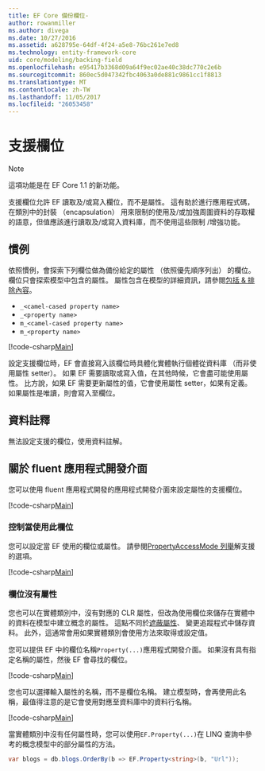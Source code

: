 ```yaml
---
title: EF Core 備份欄位-
author: rowanmiller
ms.author: divega
ms.date: 10/27/2016
ms.assetid: a628795e-64df-4f24-a5e8-76bc261e7ed8
ms.technology: entity-framework-core
uid: core/modeling/backing-field
ms.openlocfilehash: e95417b3368d09a64f9ec02ae40c38dc770c2e6b
ms.sourcegitcommit: 860ec5d047342fbc4063a0de881c9861cc1f8813
ms.translationtype: MT
ms.contentlocale: zh-TW
ms.lasthandoff: 11/05/2017
ms.locfileid: "26053458"
---
```

# <a name="backing-fields"></a>支援欄位

> [!NOTE]  
> 這項功能是在 EF Core 1.1 的新功能。

支援欄位允許 EF 讀取及/或寫入欄位，而不是屬性。 這有助於進行應用程式碼，在類別中的封裝 （encapsulation） 用來限制的使用及/或加強周圍資料的存取權的語意，但值應該進行讀取及/或寫入資料庫，而不使用這些限制 /增強功能。

## <a name="conventions"></a>慣例

依照慣例，會探索下列欄位做為備份給定的屬性 （依照優先順序列出） 的欄位。 欄位只會探索模型中包含的屬性。 屬性包含在模型的詳細資訊，請參閱[包括 & 排除內容](included-properties.md)。

* `_<camel-cased property name>`
* `_<property name>`
* `m_<camel-cased property name>`
* `m_<property name>`

[!code-csharp[Main](../../../samples/core/Modeling/Conventions/Samples/BackingField.cs#Sample)]

設定支援欄位時，EF 會直接寫入該欄位時具體化實體執行個體從資料庫 （而非使用屬性 setter）。 如果 EF 需要讀取或寫入值，在其他時候，它會盡可能使用屬性。 比方說，如果 EF 需要更新屬性的值，它會使用屬性 setter，如果有定義。 如果屬性是唯讀，則會寫入至欄位。

## <a name="data-annotations"></a>資料註釋

無法設定支援的欄位，使用資料註解。

## <a name="fluent-api"></a>關於 fluent 應用程式開發介面

您可以使用 fluent 應用程式開發的應用程式開發介面來設定屬性的支援欄位。

[!code-csharp[Main](../../../samples/core/Modeling/FluentAPI/Samples/BackingField.cs#Sample)]

### <a name="controlling-when-the-field-is-used"></a>控制當使用此欄位

您可以設定當 EF 使用的欄位或屬性。 請參閱[PropertyAccessMode 列舉](https://docs.microsoft.com/dotnet/api/microsoft.entityframeworkcore.propertyaccessmode)解支援的選項。

[!code-csharp[Main](../../../samples/core/Modeling/FluentAPI/Samples/BackingFieldAccessMode.cs#Sample)]

### <a name="fields-without-a-property"></a>欄位沒有屬性

您也可以在實體類別中，沒有對應的 CLR 屬性，但改為使用欄位來儲存在實體中的資料在模型中建立概念的屬性。 這點不同於[遮蔽屬性](shadow-properties.md)、 變更追蹤程式中儲存資料。 此外，這通常會用如果實體類別會使用方法來取得或設定值。

您可以提供 EF 中的欄位名稱`Property(...)`應用程式開發介面。 如果沒有具有指定名稱的屬性，然後 EF 會尋找的欄位。

[!code-csharp[Main](../../../samples/core/Modeling/FluentAPI/Samples/BackingFieldNoProperty.cs#Sample)]

您也可以選擇輸入屬性的名稱，而不是欄位名稱。 建立模型時，會再使用此名稱，最值得注意的是它會使用對應至資料庫中的資料行名稱。

[!code-csharp[Main](../../../samples/core/Modeling/FluentAPI/Samples/BackingFieldConceptualProperty.cs#Sample)]

當實體類別中沒有任何屬性時，您可以使用`EF.Property(...)`在 LINQ 查詢中參考的概念模型中的部分屬性的方法。

``` csharp
var blogs = db.blogs.OrderBy(b => EF.Property<string>(b, "Url"));
```
